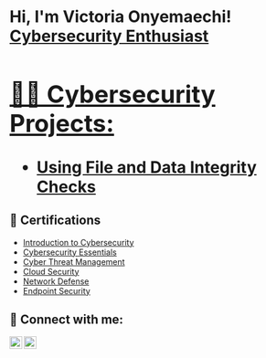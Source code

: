 <h1>Hi, I'm Victoria Onyemaechi! 
<a href="https://www.linkedin.com/in/victoria-onyemaechi/">Cybersecurity Enthusiast

<h2>👨‍💻 Cybersecurity Projects:</h2>

  - [Using File and Data Integrity Checks](https://github.com/joshmadakor1/Algorithms-Practice)

<h2>📑 Certifications</h2>

- [Introduction to Cybersecurity](https://www.credly.com/badges/13fa6aad-9172-4e0d-94ba-811e7272d5eb/linked_in_profile)
- [Cybersecurity Essentials](https://www.credly.com/badges/d9231dd9-213f-4690-acf1-79a5d3ec7dbb/linked_in_profile)
- [Cyber Threat Management](https://www.credly.com/badges/5134546c-6f42-41ea-acce-a4973c3aa82b/linked_in_profile)
- [Cloud Security](https://www.youtube.com/watch?v=OfvdQeh79s0)
- [Network Defense](https://www.youtube.com/watch?v=E2MwRWxDBkA)
- [Endpoint Security](https://www.youtube.com/watch?v=E2MwRWxDBkA)
<h2> 🤳 Connect with me:</h2>

[<img align="left" alt="JoshMadakor | Twitter" width="22px" src="https://cdn.jsdelivr.net/npm/simple-icons@v3/icons/twitter.svg" />][twitter]
[<img align="left" alt="JoshMadakor | LinkedIn" width="22px" src="https://cdn.jsdelivr.net/npm/simple-icons@v3/icons/linkedin.svg" />][linkedin]

[twitter]: https://x.com/Kiki_Vhiktoria?t=SunQ4tEKMrpl41YbJo5Y3Q&s=09
[linkedin]: https://linkedin.com/in/victoria-onyemaechi

<!--
**joshmadakor1/joshmadakor1** is a ✨ _special_ ✨ repository because its `README.md` (this file) appears on your GitHub profile.

Here are some ideas to get you started:

- 🔭 I’m currently working on ...
- 🌱 I’m currently learning ...
- 👯 I’m looking to collaborate on ...
- 🤔 I’m looking for help with ...
- 💬 Ask me about ...
- 📫 How to reach me: ...
- 😄 Pronouns: ...
- ⚡ Fun fact: ...
-->
